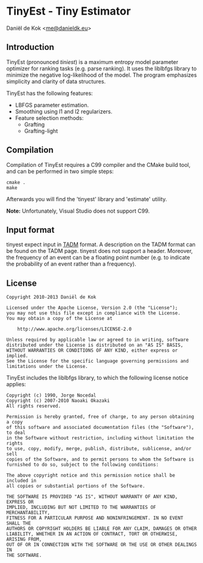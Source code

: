 # TinyEst - Tiny Estimator

Daniël de Kok &lt;<me@danieldk.eu>&gt;

## Introduction

TinyEst (pronounced *tiniest*) is a maximum entropy model parameter
optimizer for ranking tasks (e.g. parse ranking). It uses the liblbfgs
library to minimize the negative log-likelihood of the model. The
program emphasizes simplicity and clarity of data structures.

TinyEst has the following features:

* LBFGS parameter estimation.
* Smoothing using l1 and l2 regularizers.
* Feature selection methods:
  - Grafting
  - Grafting-light

## Compilation

Compilation of TinyEst requires a C99 compiler and the CMake build tool,
and can be performed in two simple steps:

    cmake .
    make

Afterwards you will find the 'tinyest' library and 'estimate' utility.

**Note:** Unfortunately, Visual Studio does not support C99.

## Input format

tinyest expect input in [TADM](http://tadm.sourceforge.net/) format. A
description on the TADM format can be found on the TADM page. tinyest
does not support a header. Moreover, the frequency of an event can be
a floating point number (e.g. to indicate the probability of an event
rather than a frequency).

## License

    Copyright 2010-2013 Daniël de Kok
    
    Licensed under the Apache License, Version 2.0 (the "License");
    you may not use this file except in compliance with the License.
    You may obtain a copy of the License at
  
        http://www.apache.org/licenses/LICENSE-2.0
  
    Unless required by applicable law or agreed to in writing, software
    distributed under the License is distributed on an "AS IS" BASIS,
    WITHOUT WARRANTIES OR CONDITIONS OF ANY KIND, either express or implied.
    See the License for the specific language governing permissions and
    limitations under the License.

TinyEst includes the liblbfgs library, to which the following license
notice applies:


    Copyright (c) 1990, Jorge Nocedal
    Copyright (c) 2007-2010 Naoaki Okazaki
    All rights reserved.
    
    Permission is hereby granted, free of charge, to any person obtaining a copy
    of this software and associated documentation files (the "Software"), to deal
    in the Software without restriction, including without limitation the rights
    to use, copy, modify, merge, publish, distribute, sublicense, and/or sell
    copies of the Software, and to permit persons to whom the Software is
    furnished to do so, subject to the following conditions:
    
    The above copyright notice and this permission notice shall be included in
    all copies or substantial portions of the Software.
    
    THE SOFTWARE IS PROVIDED "AS IS", WITHOUT WARRANTY OF ANY KIND, EXPRESS OR
    IMPLIED, INCLUDING BUT NOT LIMITED TO THE WARRANTIES OF MERCHANTABILITY,
    FITNESS FOR A PARTICULAR PURPOSE AND NONINFRINGEMENT. IN NO EVENT SHALL THE
    AUTHORS OR COPYRIGHT HOLDERS BE LIABLE FOR ANY CLAIM, DAMAGES OR OTHER
    LIABILITY, WHETHER IN AN ACTION OF CONTRACT, TORT OR OTHERWISE, ARISING FROM,
    OUT OF OR IN CONNECTION WITH THE SOFTWARE OR THE USE OR OTHER DEALINGS IN
    THE SOFTWARE.

